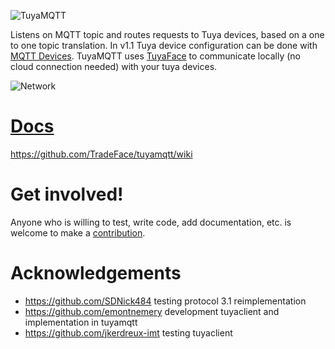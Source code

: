 ![TuyaMQTT](/Tradeface/tuyamqtt/blob/development/docs/tuyamqtt.png?raw=true)

Listens on MQTT topic and routes requests to Tuya devices, based on a one to one topic translation. In v1.1 Tuya device configuration can be done with [MQTT Devices](https://github.com/TradeFace/mqttdevices). TuyaMQTT uses [TuyaFace](https://github.com/TradeFace/tuya) to communicate locally (no cloud connection needed) with your tuya devices.

![Network](/Tradeface/tuyamqtt/blob/development/docs/network_bg.png?raw=true)

[Docs](https://github.com/TradeFace/tuyamqtt/wiki)
================
https://github.com/TradeFace/tuyamqtt/wiki

Get involved!
================
Anyone who is willing to test, write code, add documentation, etc. is welcome to make a [contribution](https://github.com/TradeFace/tuyamqtt/CONTRIBUTING.md). 




Acknowledgements
=================
- https://github.com/SDNick484 testing protocol 3.1 reimplementation
- https://github.com/emontnemery development tuyaclient and implementation in tuyamqtt
- https://github.com/jkerdreux-imt testing tuyaclient

